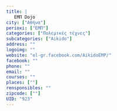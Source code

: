 ```yaml
---
title: |
   ΕΜΠ Dojo
city: ["Αθήνα"]
perioxi: ["ΕΜΠ"]
categories: ["Πολεμικές τέχνες"]
subcategories: ["Aikido"]
address: ""
logoimg: ""
website: "el-gr.facebook.com/AikidoEMP/"
facebook: ""
phone: ""
email: ""
courses: ""
places: [""]
rensponsibles: ""
zipcode: [""]
UID: "923"
---
```





